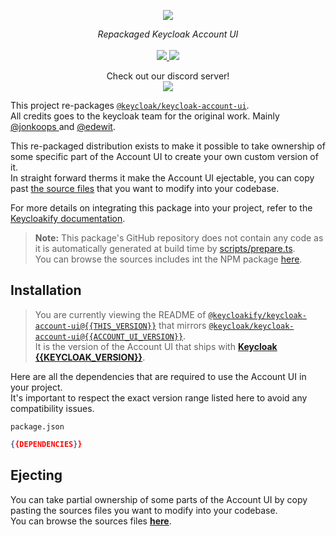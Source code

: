 <p align="center">
    <img src="https://github.com/user-attachments/assets/e31c4910-7205-441c-9a35-e134b806b3a8">  
</p>
<p align="center">
    <i>Repackaged Keycloak Account UI</i>
    <br>
    <br>
    <a href="https://github.com/keycloakify/keycloak-account-ui/actions">
      <img src="https://github.com/keycloakify/keycloak-account-ui/workflows/ci/badge.svg?branch=main">
    </a>
    <a href="https://www.npmjs.com/package/@keycloakify/keycloak-account-ui/v/{{THIS_VERSION}}">
      <img src="https://img.shields.io/npm/dm/@keycloakify/keycloak-account-ui">
    </a>
    <p align="center">
      Check out our discord server!<br/>
      <a href="https://discord.gg/mJdYJSdcm4">
        <img src="https://dcbadge.limes.pink/api/server/kYFZG7fQmn"/>
      </a>
    </p>
</p>

This project re-packages [`@keycloak/keycloak-account-ui`](https://www.npmjs.com/package/@keycloak/keycloak-account-ui).  
All credits goes to the keycloak team for the original work. Mainly [@jonkoops
](https://github.com/jonkoops) and [@edewit](https://github.com/edewit).

This re-packaged distribution exists to make it possible to take ownership of
some specific part of the Account UI to create your own custom version of it.  
In straight forward therms it make the Account UI ejectable, you can copy
past [the source files](https://unpkg.com/browse/@keycloakify/keycloak-account-ui@{{THIS_VERSION}}/src/) that you want to modify into your codebase.

For more details on integrating this package into your project, refer to the [Keycloakify documentation](https://keycloakify.dev).

> **Note:** This package's GitHub repository does not contain any code as it is automatically generated at build time by [scripts/prepare.ts](/scripts/prepare.ts).  
> You can browse the sources includes int the NPM package [here](https://unpkg.com/browse/@keycloakify/keycloak-account-ui@{{THIS_VERSION}}/src/).

## Installation

> You are currently viewing the README of [`@keycloakify/keycloak-account-ui@{{THIS_VERSION}}`](https://www.npmjs.com/package/@keycloakify/keycloak-account-ui/v/{{THIS_VERSION}}) that
> mirrors [`@keycloak/keycloak-account-ui@{{ACCOUNT_UI_VERSION}}`](https://www.npmjs.com/package/@keycloak/keycloak-account-ui/v/{{ACCOUNT_UI_VERSION}}).  
> It is the version of the Account UI that ships with [**Keycloak {{KEYCLOAK_VERSION}}**](https://github.com/keycloak/keycloak/tree/{{KEYCLOAK_VERSION}}/js/apps/account-ui).

Here are all the dependencies that are required to use the Account UI in your project.  
It's important to respect the exact version range listed here to avoid any compatibility issues.

`package.json`

```json
{{DEPENDENCIES}}
```

## Ejecting

You can take partial ownership of some parts of the Account UI by copy pasting the sources files you want to modify into your codebase.  
You can browse the sources files **[here](https://unpkg.com/browse/@keycloakify/keycloak-account-ui@{{THIS_VERSION}}/src/)**.
